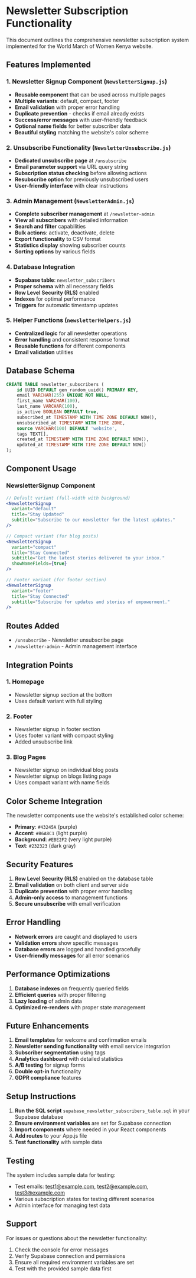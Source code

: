 # Newsletter Subscription Functionality

This document outlines the comprehensive newsletter subscription system implemented for the World March of Women Kenya website.

## Features Implemented

### 1. Newsletter Signup Component (`NewsletterSignup.js`)
- **Reusable component** that can be used across multiple pages
- **Multiple variants**: default, compact, footer
- **Email validation** with proper error handling
- **Duplicate prevention** - checks if email already exists
- **Success/error messages** with user-friendly feedback
- **Optional name fields** for better subscriber data
- **Beautiful styling** matching the website's color scheme

### 2. Unsubscribe Functionality (`NewsletterUnsubscribe.js`)
- **Dedicated unsubscribe page** at `/unsubscribe`
- **Email parameter support** via URL query string
- **Subscription status checking** before allowing actions
- **Resubscribe option** for previously unsubscribed users
- **User-friendly interface** with clear instructions

### 3. Admin Management (`NewsletterAdmin.js`)
- **Complete subscriber management** at `/newsletter-admin`
- **View all subscribers** with detailed information
- **Search and filter** capabilities
- **Bulk actions**: activate, deactivate, delete
- **Export functionality** to CSV format
- **Statistics display** showing subscriber counts
- **Sorting options** by various fields

### 4. Database Integration
- **Supabase table**: `newsletter_subscribers`
- **Proper schema** with all necessary fields
- **Row Level Security (RLS)** enabled
- **Indexes** for optimal performance
- **Triggers** for automatic timestamp updates

### 5. Helper Functions (`newsletterHelpers.js`)
- **Centralized logic** for all newsletter operations
- **Error handling** and consistent response format
- **Reusable functions** for different components
- **Email validation** utilities

## Database Schema

```sql
CREATE TABLE newsletter_subscribers (
    id UUID DEFAULT gen_random_uuid() PRIMARY KEY,
    email VARCHAR(255) UNIQUE NOT NULL,
    first_name VARCHAR(100),
    last_name VARCHAR(100),
    is_active BOOLEAN DEFAULT true,
    subscribed_at TIMESTAMP WITH TIME ZONE DEFAULT NOW(),
    unsubscribed_at TIMESTAMP WITH TIME ZONE,
    source VARCHAR(100) DEFAULT 'website',
    tags TEXT[],
    created_at TIMESTAMP WITH TIME ZONE DEFAULT NOW(),
    updated_at TIMESTAMP WITH TIME ZONE DEFAULT NOW()
);
```

## Component Usage

### NewsletterSignup Component
```jsx
// Default variant (full-width with background)
<NewsletterSignup 
  variant="default"
  title="Stay Updated"
  subtitle="Subscribe to our newsletter for the latest updates."
/>

// Compact variant (for blog posts)
<NewsletterSignup 
  variant="compact"
  title="Stay Connected"
  subtitle="Get the latest stories delivered to your inbox."
  showNameFields={true}
/>

// Footer variant (for footer section)
<NewsletterSignup 
  variant="footer"
  title="Stay Connected"
  subtitle="Subscribe for updates and stories of empowerment."
/>
```

## Routes Added

- `/unsubscribe` - Newsletter unsubscribe page
- `/newsletter-admin` - Admin management interface

## Integration Points

### 1. Homepage
- Newsletter signup section at the bottom
- Uses default variant with full styling

### 2. Footer
- Newsletter signup in footer section
- Uses footer variant with compact styling
- Added unsubscribe link

### 3. Blog Pages
- Newsletter signup on individual blog posts
- Newsletter signup on blogs listing page
- Uses compact variant with name fields

## Color Scheme Integration

The newsletter components use the website's established color scheme:
- **Primary**: `#43245A` (purple)
- **Accent**: `#B6A8C1` (light purple)
- **Background**: `#EBE2F2` (very light purple)
- **Text**: `#232323` (dark gray)

## Security Features

1. **Row Level Security (RLS)** enabled on the database table
2. **Email validation** on both client and server side
3. **Duplicate prevention** with proper error handling
4. **Admin-only access** to management functions
5. **Secure unsubscribe** with email verification

## Error Handling

- **Network errors** are caught and displayed to users
- **Validation errors** show specific messages
- **Database errors** are logged and handled gracefully
- **User-friendly messages** for all error scenarios

## Performance Optimizations

1. **Database indexes** on frequently queried fields
2. **Efficient queries** with proper filtering
3. **Lazy loading** of admin data
4. **Optimized re-renders** with proper state management

## Future Enhancements

1. **Email templates** for welcome and confirmation emails
2. **Newsletter sending functionality** with email service integration
3. **Subscriber segmentation** using tags
4. **Analytics dashboard** with detailed statistics
5. **A/B testing** for signup forms
6. **Double opt-in** functionality
7. **GDPR compliance** features

## Setup Instructions

1. **Run the SQL script** `supabase_newsletter_subscribers_table.sql` in your Supabase database
2. **Ensure environment variables** are set for Supabase connection
3. **Import components** where needed in your React components
4. **Add routes** to your App.js file
5. **Test functionality** with sample data

## Testing

The system includes sample data for testing:
- Test emails: test1@example.com, test2@example.com, test3@example.com
- Various subscription states for testing different scenarios
- Admin interface for managing test data

## Support

For issues or questions about the newsletter functionality:
1. Check the console for error messages
2. Verify Supabase connection and permissions
3. Ensure all required environment variables are set
4. Test with the provided sample data first 